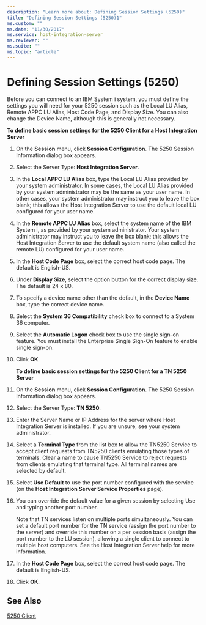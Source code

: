 ```yaml
---
description: "Learn more about: Defining Session Settings (5250)"
title: "Defining Session Settings (5250)1"
ms.custom: ""
ms.date: "11/30/2017"
ms.service: host-integration-server
ms.reviewer: ""
ms.suite: ""
ms.topic: "article"
---
```

# Defining Session Settings (5250)
Before you can connect to an IBM System i system, you must define the settings you will need for your 5250 session such as the Local LU Alias, Remote APPC LU Alias, Host Code Page, and Display Size. You can also change the Device Name, although this is generally not necessary.  
  
 **To define basic session settings for the 5250 Client for a Host Integration Server**  
  
1. On the **Session** menu, click **Session Configuration**. The 5250 Session Information dialog box appears.  
  
2. Select the Server Type:  **Host Integration Server**.  
  
3. In the **Local APPC LU Alias** box, type the Local LU Alias provided by your system administrator. In some cases, the Local LU Alias provided by your system administrator may be the same as your user name. In other cases, your system administrator may instruct you to leave the box blank; this allows the Host Integration Server to use the default local LU configured for your user name.  
  
4. In the **Remote APPC LU Alias** box, select the system name of the IBM System i, as provided by your system administrator. Your system administrator may instruct you to leave the box blank; this allows the Host Integration Server to use the default system name (also called the remote LU) configured for your user name.  
  
5. In the **Host Code Page** box, select the correct host code page. The default is English-US.  
  
6. Under **Display Size**, select the option button for the correct display size. The default is 24 x 80.  
  
7. To specify a device name other than the default, in the **Device Name** box, type the correct device name.  
  
8. Select the **System 36 Compatibility** check box to connect to a System 36 computer.  
  
9. Select the **Automatic Logon** check box to use the single sign-on feature. You must install the Enterprise Single Sign-On feature to enable single sign-on.  
  
10. Click **OK**.  
  
    **To define basic session settings for the 5250 Client for a TN 5250 Server**  
  
11. On the **Session** menu, click **Session Configuration**. The 5250 Session Information dialog box appears.  
  
12. Select the Server Type:  **TN 5250**.  
  
13. Enter the Server Name or IP Address for the server where Host Integration Server is installed. If you are unsure, see your system administrator.  
  
14. Select a **Terminal Type** from the list box to allow the TN5250 Service to accept client requests from TN5250 clients emulating those types of terminals. Clear a name to cause TN5250 Service to reject requests from clients emulating that terminal type. All terminal names are selected by default.  
  
15. Select **Use Default** to use the port number configured with the service (on the **Host Integration Server Service Properties** page).  
  
16. You can override the default value for a given session by selecting Use and typing another port number.  
  
     Note that TN services listen on multiple ports simultaneously. You can set a default port number for the TN service (assign the port number to the server) and override this number on a per session basis (assign the port number to the LU session), allowing a single client to connect to multiple host computers. See the Host Integration Server help for more information.  
  
17. In the **Host Code Page** box, select the correct host code page. The default is English-US.  
  
18. Click **OK**.  
  
## See Also  
 [5250 Client](../core/5250-client1.md)
